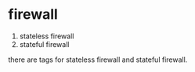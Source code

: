 # firewall

1. stateless firewall
2. stateful firewall

there are tags for stateless firewall and stateful firewall.

